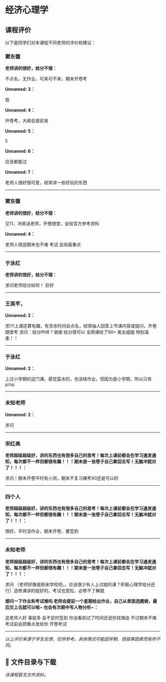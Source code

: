 # 经济心理学

## 课程评价

以下是同学们对本课程不同老师的评价和建议：

### 窦东徽

**老师讲的很好，给分不错：**

不点名，无作业，可来可不来，期末开卷考

**Unnamed: 3：**

低

**Unnamed: 4：**

开卷考，大纲会提前发

**Unnamed: 5：**

5

**Unnamed: 6：**

应该都能过

**Unnamed: 7：**

老师人很好很可爱，经常讲一些好玩的东西

---

### 窦东徽

**老师讲的很好，给分不错：**

见11，冷笑话老师，开卷随堂，会给官方参考资料

**Unnamed: 4：**

老师人很逗期末也不难 考试  会给画重点

---

### 于泳红

**老师讲的很好，给分不错：**

求问老师给分如何！ 巨好

---

### 王英芊，

**Unnamed: 2：**

求!!!!上课还算有趣，有空余时间会点名，经常抽人回答上节课内容或提问，开卷随堂考  求问：给分咋样？谢谢 给分很可以 全网课给了90+ 美女姐姐 特别温柔！！

---

### 于泳红

**Unnamed: 2：**

上过小学期的这门课。感觉蛮水的，也没啥作业，但因为是小学期，所以只有p/np

---

### 未知老师

**Unnamed: 2：**

求问

---

### 宋红美

**老师超级超级好，讲的东西也有很多自己的思考！每次上课前都会在学习通发通知，每次都不一样但都很有趣！！！期末是一张卷子自己拿回去写！无脑冲就对了！！！：**

求问！期末开卷平时有小测，期末不复习裸考90还是可以的

---

### 四个人

**老师超级超级好，讲的东西也有很多自己的思考！每次上课前都会在学习通发通知，每次都不一样但都很有趣！！！期末是一张卷子自己拿回去写！无脑冲就对了！！！：**

很好，平时没作业，期末开卷，要签到

---

### 未知老师

**老师超级超级好，讲的东西也有很多自己的思考！每次上课前都会在学习通发通知，每次都不一样但都很有趣！！！期末是一张卷子自己拿回去写！无脑冲就对了！！！：**

求问 （老师好像是刚来学校吧。。应该很少有人上过她的课？积极心理学给分还行）选修课讲的挺好的，考试也宽松，必修不了解就

**想问一下作业和考试难吗      老师会提前一个星期给出作业，自己从里面选题做，最后交上去就可以啦~ 也会有次期中写人物分析~：**

这老师人好 事挺多 会不定时签到 你没看到过了时间还说你找理由 不过期末不难考试前会把重点发给你 开卷考试

---

*以上评价来源于学生反馈，仅供参考。具体情况可能因学期、班级等因素而有所不同。*
## 📄 文件目录与下载

_该课程暂无文件资料。_
